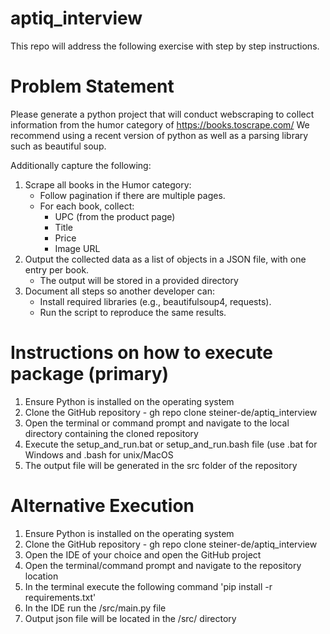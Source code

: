 # aptiq_interview
This repo will address the following exercise with step by step instructions. 

# Problem Statement
Please generate a python project that will conduct webscraping to collect information from the
humor category of https://books.toscrape.com/
We recommend using a recent version of python as well as a parsing library such as beautiful
soup.

Additionally capture the following:
  1. Scrape all books in the Humor category:
      - Follow pagination if there are multiple pages.
      - For each book, collect:
        - UPC (from the product page)
        - Title
        - Price
        - Image URL
  2. Output the collected data as a list of objects in a JSON file, with one entry per book.
      - The output will be stored in a provided directory
  4. Document all steps so another developer can:
      - Install required libraries (e.g., beautifulsoup4, requests).
      - Run the script to reproduce the same results.

# Instructions on how to execute package (primary)
  1. Ensure Python is installed on the operating system
  2. Clone the GitHub repository - gh repo clone steiner-de/aptiq_interview
  3. Open the terminal or command prompt and navigate to the local directory containing the cloned repository
  4. Execute the setup_and_run.bat or setup_and_run.bash file (use .bat for Windows and .bash for unix/MacOS
  5. The output file will be generated in the src folder of the repository
  
# Alternative Execution
  1. Ensure Python is installed on the operating system
  2. Clone the GitHub repository - gh repo clone steiner-de/aptiq_interview
  3. Open the IDE of your choice and open the GitHub project
  4. Open the terminal/command prompt and navigate to the repository location
  5. In the terminal execute the following command 'pip install -r requirements.txt'
  6. In the IDE run the /src/main.py file
  7. Output json file will be located in the /src/ directory